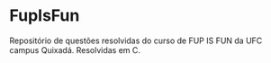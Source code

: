 # FupIsFun
Repositório de questões resolvidas do curso de FUP IS FUN da UFC campus Quixadá.
Resolvidas em C.
